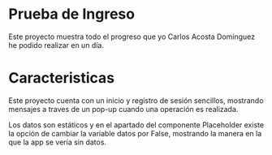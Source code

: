 # Prueba de Ingreso

Este proyecto muestra todo el progreso que yo Carlos Acosta Domínguez he podido realizar en un día.

# Caracteristicas

Este proyecto cuenta con un inicio y registro de sesión sencillos, mostrando mensajes a traves de un pop-up cuando una operación es realizada.

Los datos son estáticos y en el apartado del componente Placeholder existe la opción de cambiar la variable datos por False, mostrando la manera en la que la app se vería sin datos.
